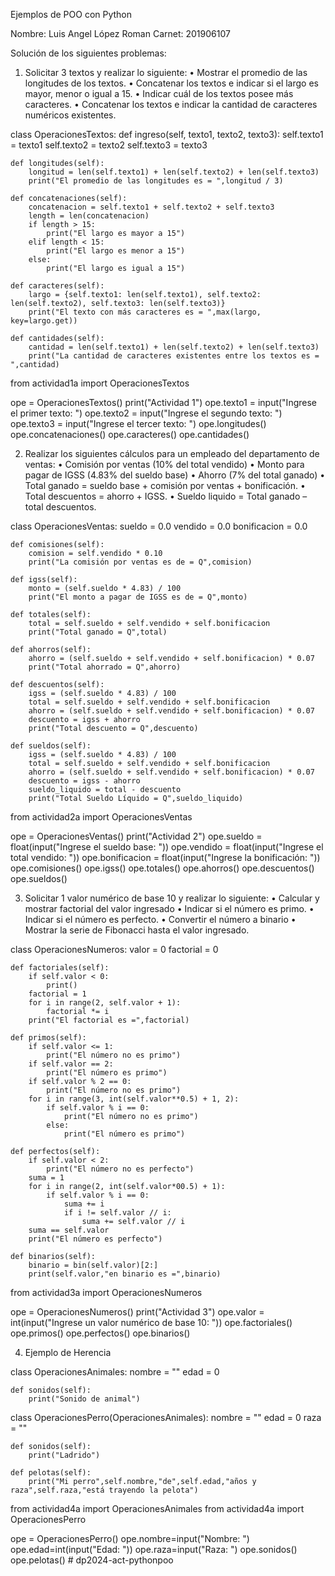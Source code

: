 Ejemplos de POO con Python

Nombre: Luis Angel López Roman
Carnet: 201906107

Solución de los siguientes problemas:
1. Solicitar 3 textos y realizar lo siguiente:
• Mostrar el promedio de las longitudes de los textos.
• Concatenar los textos e indicar si el largo es mayor, menor o igual a 15.
• Indicar cuál de los textos posee más caracteres.
• Concatenar los textos e indicar la cantidad de caracteres numéricos existentes.

class OperacionesTextos:
    def ingreso(self, texto1, texto2, texto3):
        self.texto1 = texto1
        self.texto2 = texto2
        self.texto3 = texto3
        
    def longitudes(self):
        longitud = len(self.texto1) + len(self.texto2) + len(self.texto3)
        print("El promedio de las longitudes es = ",longitud / 3)
    
    def concatenaciones(self):
        concatenacion = self.texto1 + self.texto2 + self.texto3
        length = len(concatenacion)
        if length > 15:
            print("El largo es mayor a 15")
        elif length < 15:
            print("El largo es menor a 15")
        else:
            print("El largo es igual a 15")
        
    def caracteres(self):
        largo = {self.texto1: len(self.texto1), self.texto2: len(self.texto2), self.texto3: len(self.texto3)}
        print("El texto con más caracteres es = ",max(largo, key=largo.get))
    
    def cantidades(self):
        cantidad = len(self.texto1) + len(self.texto2) + len(self.texto3)
        print("La cantidad de caracteres existentes entre los textos es = ",cantidad)

from actividad1a import OperacionesTextos

ope = OperacionesTextos()
print("Actividad 1")
ope.texto1 = input("Ingrese el primer texto: ")
ope.texto2 = input("Ingrese el segundo texto: ")
ope.texto3 = input("Ingrese el tercer texto: ")
ope.longitudes()
ope.concatenaciones()
ope.caracteres()
ope.cantidades()


2. Realizar los siguientes cálculos para un empleado del departamento de ventas:
• Comisión por ventas (10% del total vendido)
• Monto para pagar de IGSS (4.83% del sueldo base)
• Ahorro (7% del total ganado)
• Total ganado = sueldo base + comisión por ventas + bonificación.
• Total descuentos = ahorro + IGSS.
• Sueldo liquido = Total ganado – total descuentos.

class OperacionesVentas:
    sueldo = 0.0
    vendido = 0.0
    bonificacion = 0.0
            
    def comisiones(self):
        comision = self.vendido * 0.10
        print("La comisión por ventas es de = Q",comision)

    def igss(self):
        monto = (self.sueldo * 4.83) / 100
        print("El monto a pagar de IGSS es de = Q",monto)

    def totales(self):
        total = self.sueldo + self.vendido + self.bonificacion
        print("Total ganado = Q",total)

    def ahorros(self):
        ahorro = (self.sueldo + self.vendido + self.bonificacion) * 0.07
        print("Total ahorrado = Q",ahorro)

    def descuentos(self):
        igss = (self.sueldo * 4.83) / 100
        total = self.sueldo + self.vendido + self.bonificacion
        ahorro = (self.sueldo + self.vendido + self.bonificacion) * 0.07
        descuento = igss + ahorro
        print("Total descuento = Q",descuento)

    def sueldos(self):
        igss = (self.sueldo * 4.83) / 100
        total = self.sueldo + self.vendido + self.bonificacion
        ahorro = (self.sueldo + self.vendido + self.bonificacion) * 0.07
        descuento = igss - ahorro
        sueldo_liquido = total - descuento
        print("Total Sueldo Líquido = Q",sueldo_liquido)

from actividad2a import OperacionesVentas

ope = OperacionesVentas()
print("Actividad 2")
ope.sueldo = float(input("Ingrese el sueldo base: "))
ope.vendido = float(input("Ingrese el total vendido: "))
ope.bonificacion = float(input("Ingrese la bonificación: "))
ope.comisiones()
ope.igss()
ope.totales()
ope.ahorros()
ope.descuentos()
ope.sueldos()


3. Solicitar 1 valor numérico de base 10 y realizar lo siguiente: • Calcular y mostrar factorial del valor
ingresado
• Indicar si el número es primo.
• Indicar si el número es perfecto.
• Convertir el número a binario
• Mostrar la serie de Fibonacci hasta el valor ingresado.

class OperacionesNumeros:
    valor = 0
    factorial = 0

    def factoriales(self):
        if self.valor < 0:
            print()
        factorial = 1
        for i in range(2, self.valor + 1):
            factorial *= i
        print("El factorial es =",factorial)

    def primos(self):
        if self.valor <= 1:
            print("El número no es primo")
        if self.valor == 2:
            print("El número es primo")
        if self.valor % 2 == 0:
            print("El número no es primo")
        for i in range(3, int(self.valor**0.5) + 1, 2):
            if self.valor % i == 0:
                print("El número no es primo")
            else:
                print("El número es primo")

    def perfectos(self):
        if self.valor < 2:
            print("El número no es perfecto")
        suma = 1
        for i in range(2, int(self.valor*00.5) + 1):
            if self.valor % i == 0:
                suma += i
                if i != self.valor // i:
                    suma += self.valor // i
        suma == self.valor
        print("El número es perfecto")

    def binarios(self):
        binario = bin(self.valor)[2:]
        print(self.valor,"en binario es =",binario)

from actividad3a import OperacionesNumeros

ope = OperacionesNumeros()
print("Actividad 3")
ope.valor = int(input("Ingrese un valor numérico de base 10: "))
ope.factoriales()
ope.primos()
ope.perfectos()
ope.binarios()


4. Ejemplo de Herencia

class OperacionesAnimales:
    nombre = ""
    edad = 0

    def sonidos(self):
        print("Sonido de animal")

class OperacionesPerro(OperacionesAnimales):
    nombre = ""
    edad = 0
    raza = ""

    def sonidos(self):
        print("Ladrido")

    def pelotas(self):
        print("Mi perro",self.nombre,"de",self.edad,"años y raza",self.raza,"está trayendo la pelota")

from actividad4a import OperacionesAnimales
from actividad4a import OperacionesPerro

ope = OperacionesPerro()
ope.nombre=input("Nombre: ")
ope.edad=int(input("Edad: "))
ope.raza=input("Raza: ")
ope.sonidos()
ope.pelotas()
#   d p 2 0 2 4 - a c t - p y t h o n p o o  
 